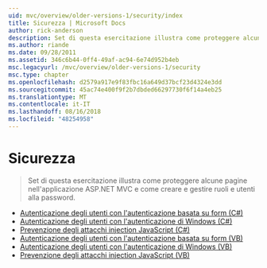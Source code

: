 ```yaml
---
uid: mvc/overview/older-versions-1/security/index
title: Sicurezza | Microsoft Docs
author: rick-anderson
description: Set di questa esercitazione illustra come proteggere alcune pagine nell'applicazione ASP.NET MVC e come creare e gestire ruoli e utenti alla password.
ms.author: riande
ms.date: 09/28/2011
ms.assetid: 346c6b44-0ff4-49af-ac94-6e74d952b4eb
msc.legacyurl: /mvc/overview/older-versions-1/security
msc.type: chapter
ms.openlocfilehash: d2579a917e9f83fbc16a649d37bcf23d4324e3dd
ms.sourcegitcommit: 45ac74e400f9f2b7dbded66297730f6f14a4eb25
ms.translationtype: MT
ms.contentlocale: it-IT
ms.lasthandoff: 08/16/2018
ms.locfileid: "48254958"
---
```

<a name="security"></a>Sicurezza
====================
> Set di questa esercitazione illustra come proteggere alcune pagine nell'applicazione ASP.NET MVC e come creare e gestire ruoli e utenti alla password.


- [Autenticazione degli utenti con l'autenticazione basata su form (C#)](authenticating-users-with-forms-authentication-cs.md)
- [Autenticazione degli utenti con l'autenticazione di Windows (C#)](authenticating-users-with-windows-authentication-cs.md)
- [Prevenzione degli attacchi injection JavaScript (C#)](preventing-javascript-injection-attacks-cs.md)
- [Autenticazione degli utenti con l'autenticazione basata su form (VB)](authenticating-users-with-forms-authentication-vb.md)
- [Autenticazione degli utenti con l'autenticazione di Windows (VB)](authenticating-users-with-windows-authentication-vb.md)
- [Prevenzione degli attacchi injection JavaScript (VB)](preventing-javascript-injection-attacks-vb.md)
